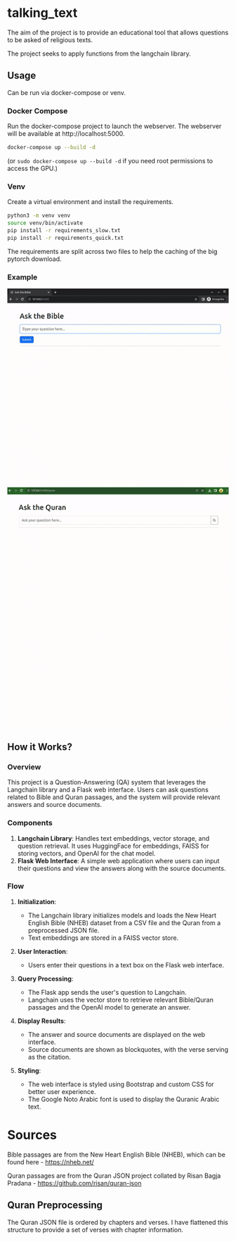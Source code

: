 # talking_text
The aim of the project is to provide an educational tool that allows questions to be asked of religious texts.

The project seeks to apply functions from the langchain library.

## Usage

Can be run via docker-compose or venv.

### Docker Compose
Run the docker-compose project to launch the webserver. The webserver will be available at http://localhost:5000.
```bash
docker-compose up --build -d
```
(or `sudo docker-compose up --build -d` if you need root permissions to access the GPU.)

### Venv
Create a virtual environment and install the requirements.
```bash
python3 -m venv venv
source venv/bin/activate
pip install -r requirements_slow.txt
pip install -r requirements_quick.txt
```
The requirements are split across two files to help the caching of the big pytorch download.

### Example
![Example of web interface](docs/example.gif)
![Example of Quran](docs/quran.gif)

## How it Works?

### Overview

This project is a Question-Answering (QA) system that leverages the Langchain library and a Flask web interface. 
Users can ask questions related to Bible and Quran passages, and the system will provide relevant answers and source documents.

### Components

1. **Langchain Library**: Handles text embeddings, vector storage, and question retrieval. It uses HuggingFace for embeddings, FAISS for storing vectors, and OpenAI for the chat model.
2. **Flask Web Interface**: A simple web application where users can input their questions and view the answers along with the source documents.

### Flow

1. **Initialization**: 
   - The Langchain library initializes models and loads the New Heart English Bible (NHEB) dataset from a CSV file and the Quran from a preprocessed JSON file.
   - Text embeddings are stored in a FAISS vector store.
  
2. **User Interaction**:
   - Users enter their questions in a text box on the Flask web interface.
  
3. **Query Processing**: 
   - The Flask app sends the user's question to Langchain.
   - Langchain uses the vector store to retrieve relevant Bible/Quran passages and the OpenAI model to generate an answer.
  
4. **Display Results**: 
   - The answer and source documents are displayed on the web interface.
   - Source documents are shown as blockquotes, with the verse serving as the citation.

5. **Styling**: 
   - The web interface is styled using Bootstrap and custom CSS for better user experience.
   - The Google Noto Arabic font is used to display the Quranic Arabic text.

# Sources

Bible passages are from the New Heart English Bible (NHEB), which can be found here - https://nheb.net/

Quran passages are from the Quran JSON project collated by Risan Bagja Pradana - https://github.com/risan/quran-json

## Quran Preprocessing

The Quran JSON file is ordered by chapters and verses. 
I have flattened this structure to provide a set of verses with chapter information.